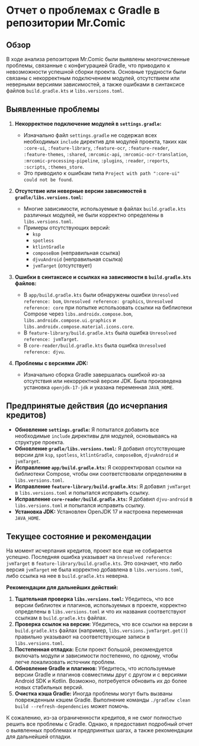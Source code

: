 # Отчет о проблемах с Gradle в репозитории Mr.Comic

## Обзор
В ходе анализа репозитория Mr.Comic были выявлены многочисленные проблемы, связанные с конфигурацией Gradle, что приводило к невозможности успешной сборки проекта. Основные трудности были связаны с некорректным подключением модулей, отсутствием или неверными версиями зависимостей, а также ошибками в синтаксисе файлов `build.gradle.kts` и `libs.versions.toml`.

## Выявленные проблемы

1.  **Некорректное подключение модулей в `settings.gradle`:**
    *   Изначально файл `settings.gradle` не содержал всех необходимых `include` директив для модулей проекта, таких как `:core-ui`, `:feature-library`, `:feature-ocr`, `:feature-reader`, `:feature-themes`, `:shared`, `:mrcomic-api`, `:mrcomic-ocr-translation`, `:mrcomic-processing-pipeline`, `:plugins`, `:reader`, `:reports`, `:scripts`, `:themes_store`.
    *   Это приводило к ошибкам типа `Project with path ":core-ui" could not be found`.

2.  **Отсутствие или неверные версии зависимостей в `gradle/libs.versions.toml`:**
    *   Многие зависимости, используемые в файлах `build.gradle.kts` различных модулей, не были корректно определены в `libs.versions.toml`.
    *   Примеры отсутствующих версий:
        *   `ksp`
        *   `spotless`
        *   `ktlintGradle`
        *   `composeBom` (неправильная ссылка)
        *   `djvuAndroid` (неправильная ссылка)
        *   `jvmTarget` (отсутствует)

3.  **Ошибки в синтаксисе и ссылках на зависимости в `build.gradle.kts` файлов:**
    *   В `app/build.gradle.kts` были обнаружены ошибки `Unresolved reference: bom`, `Unresolved reference: graphics`, `Unresolved reference: core` при попытке использовать ссылки на библиотеки Compose через `libs.androidx.compose.bom`, `libs.androidx.compose.ui.graphics` и `libs.androidx.compose.material.icons.core`.
    *   В `feature-library/build.gradle.kts` была ошибка `Unresolved reference: jvmTarget`.
    *   В `core-reader/build.gradle.kts` была ошибка `Unresolved reference: djvu`.

4.  **Проблемы с версиями JDK:**
    *   Изначально сборка Gradle завершалась ошибкой из-за отсутствия или некорректной версии JDK. Была произведена установка `openjdk-17-jdk` и указана переменная `JAVA_HOME`.

## Предпринятые действия (до исчерпания кредитов)

*   **Обновление `settings.gradle`:** Я попытался добавить все необходимые `include` директивы для модулей, основываясь на структуре проекта.
*   **Обновление `gradle/libs.versions.toml`:** Я добавил отсутствующие версии для `ksp`, `spotless`, `ktlintGradle`, `composeBom`, `djvuAndroid` и `jvmTarget`.
*   **Исправление `app/build.gradle.kts`:** Я скорректировал ссылки на библиотеки Compose, чтобы они соответствовали определениям в `libs.versions.toml`.
*   **Исправление `feature-library/build.gradle.kts`:** Я добавил `jvmTarget` в `libs.versions.toml` и попытался исправить ссылку.
*   **Исправление `core-reader/build.gradle.kts`:** Я добавил `djvu-android` в `libs.versions.toml` и попытался исправить ссылку.
*   **Установка JDK:** Установлен OpenJDK 17 и настроена переменная `JAVA_HOME`.

## Текущее состояние и рекомендации

На момент исчерпания кредитов, проект все еще не собирается успешно. Последняя ошибка указывает на `Unresolved reference: jvmTarget` в `feature-library/build.gradle.kts`. Это означает, что либо версия `jvmTarget` не была корректно добавлена в `libs.versions.toml`, либо ссылка на нее в `build.gradle.kts` неверна.

**Рекомендации для дальнейших действий:**

1.  **Тщательная проверка `libs.versions.toml`:** Убедитесь, что все версии библиотек и плагинов, используемых в проекте, корректно определены в `libs.versions.toml` и что их названия соответствуют ссылкам в `build.gradle.kts` файлах.
2.  **Проверка ссылок на версии:** Убедитесь, что все ссылки на версии в `build.gradle.kts` файлах (например, `libs.versions.jvmTarget.get()`) правильно указывают на соответствующие записи в `libs.versions.toml`.
3.  **Постепенная отладка:** Если проект большой, рекомендуется включать модули и зависимости постепенно, по одному, чтобы легче локализовать источник проблем.
4.  **Обновление Gradle и плагинов:** Убедитесь, что используемые версии Gradle и плагинов совместимы друг с другом и с версиями Android SDK и Kotlin. Возможно, потребуется обновить их до более новых стабильных версий.
5.  **Очистка кэша Gradle:** Иногда проблемы могут быть вызваны поврежденным кэшем Gradle. Выполнение команды `./gradlew clean build --refresh-dependencies` может помочь.

К сожалению, из-за ограниченности кредитов, я не смог полностью решить все проблемы с Gradle. Однако, я предоставил подробный отчет о выявленных проблемах и предпринятых шагах, а также рекомендации для дальнейшей отладки.

